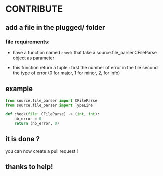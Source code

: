 # CONTRIBUTE

## add a file in the plugged/ folder

### file requirements:
- have a function named `check` that take a source.file\_parser.CFileParse object
as parameter

- this function return a tuple :
first the number of error in the file
second the type of error (0 for major, 1 for minor, 2, for info)

## example
```py
from source.file_parser import CFileParse
from source.file_parser import TypeLine

def check(file: CFileParse) -> (int, int):
    nb_error = 0
    return (nb_error, 0) 
```

## it is done ?
you can now create a pull request !

## thanks to help!
